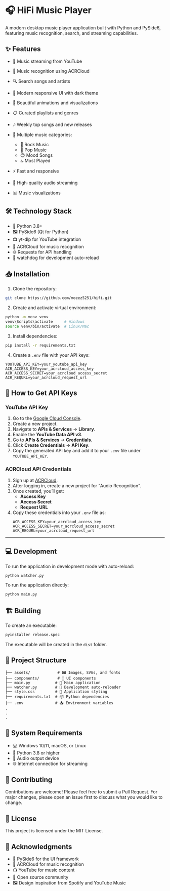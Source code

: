 # 🎧 HiFi Music Player

A modern desktop music player application built with Python and PySide6, featuring music recognition, search, and streaming capabilities.

## ✨ Features

- 🎵 Music streaming from YouTube
- 🎤 Music recognition using ACRCloud
- 🔍 Search songs and artists
- 📱 Modern responsive UI with dark theme
- 🎨 Beautiful animations and visualizations
- 📋 Curated playlists and genres
- 🎶 Weekly top songs and new releases
- 🎼 Multiple music categories:

  - 🎸 Rock Music
  - 🎺 Pop Music
  - 😊 Mood Songs
  - 🔝 Most Played
- ⚡ Fast and responsive
- 🎵 High-quality audio streaming
- 📊 Music visualizations

## 🛠️ Technology Stack

- 🐍 Python 3.8+
- 🖼️ PySide6 (Qt for Python)
- 📺 yt-dlp for YouTube integration
- 🎤 ACRCloud for music recognition
- 🌐 Requests for API handling
- 👀 watchdog for development auto-reload

## 📥 Installation

1. Clone the repository:

```sh
git clone https://github.com/moeez5251/hifi.git
```

2. Create and activate virtual environment:

```sh
python -m venv venv
venv\Scripts\activate     # Windows
source venv/bin/activate  # Linux/Mac
```

3. Install dependencies:

```sh
pip install -r requirements.txt
```

4. Create a `.env` file with your API keys:

```
YOUTUBE_API_KEY=your_youtube_api_key
ACR_ACCESS_KEY=your_acrcloud_access_key
ACR_ACCESS_SECRET=your_acrcloud_access_secret
ACR_REQURL=your_acrcloud_request_url
```

## 🔑 How to Get API Keys

### YouTube API Key

1. Go to the [Google Cloud Console](https://console.cloud.google.com/).
2. Create a new project.
3. Navigate to **APIs & Services** → **Library**.
4. Enable the **YouTube Data API v3**.
5. Go to **APIs & Services** → **Credentials**.
6. Click **Create Credentials** → **API Key**.
7. Copy the generated API key and add it to your `.env` file under `YOUTUBE_API_KEY`.

### ACRCloud API Credentials

1. Sign up at [ACRCloud](https://www.acrcloud.com/).
2. After logging in, create a new project for "Audio Recognition".
3. Once created, you’ll get:
   - **Access Key**
   - **Access Secret**
   - **Request URL**
4. Copy these credentials into your `.env` file as:
   ```
   ACR_ACCESS_KEY=your_acrcloud_access_key
   ACR_ACCESS_SECRET=your_acrcloud_access_secret
   ACR_REQURL=your_acrcloud_request_url
   ```

---

## 💻 Development

To run the application in development mode with auto-reload:

```sh
python watcher.py
```

To run the application directly:

```sh
python main.py
```

## 🏗️ Building

To create an executable:

```sh
pyinstaller release.spec
```

The executable will be created in the `dist` folder.

## 📁 Project Structure

```
├── assets/            # 🖼️ Images, SVGs, and fonts
├── components/        # 🧩 UI components
├── main.py           # 🎯 Main application
├── watcher.py        # 👀 Development auto-reloader
├── style.css         # 🎨 Application styling
├── requirements.txt  # 📦 Python dependencies
├── .env              # 📥 Environment variables
.
.
.
```

## 🔧 System Requirements

- 💻 Windows 10/11, macOS, or Linux
- 🐍 Python 3.8 or higher
- 🎵 Audio output device
- 🌐 Internet connection for streaming

## 🤝 Contributing

Contributions are welcome! Please feel free to submit a Pull Request. For major changes, please open an issue first to discuss what you would like to change.

## 📜 License

This project is licensed under the MIT License.

## 🙏 Acknowledgments

- 🎨 PySide6 for the UI framework
- 🎵 ACRCloud for music recognition
- 📺 YouTube for music content
- 🌟 Open source community
- 🖼️ Design inspiration from Spotify and YouTube Music
